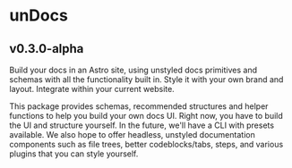 # unDocs

## v0.3.0-alpha

Build your docs in an Astro site, using unstyled docs primitives and schemas with all the functionality built in. Style it with your own brand and layout. Integrate within your current website.

This package provides schemas, recommended structures and helper functions to help you build your own docs UI. Right now, you have to build the UI and structure yourself. In the future, we'll have a CLI with presets available. We also hope to offer headless, unstyled documentation components such as file trees, better codeblocks/tabs, steps, and various plugins that you can style yourself.
